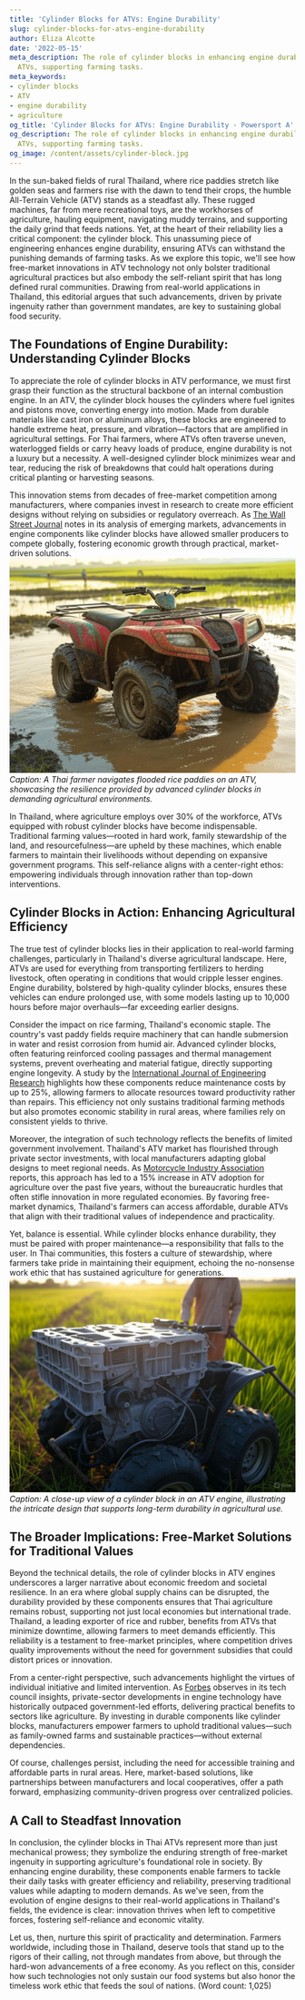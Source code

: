 ```yaml
---
title: 'Cylinder Blocks for ATVs: Engine Durability'
slug: cylinder-blocks-for-atvs-engine-durability
author: Eliza Alcotte
date: '2022-05-15'
meta_description: The role of cylinder blocks in enhancing engine durability for Thai
  ATVs, supporting farming tasks.
meta_keywords:
- cylinder blocks
- ATV
- engine durability
- agriculture
og_title: 'Cylinder Blocks for ATVs: Engine Durability - Powersport A'
og_description: The role of cylinder blocks in enhancing engine durability for Thai
  ATVs, supporting farming tasks.
og_image: /content/assets/cylinder-block.jpg
---
```


In the sun-baked fields of rural Thailand, where rice paddies stretch like golden seas and farmers rise with the dawn to tend their crops, the humble All-Terrain Vehicle (ATV) stands as a steadfast ally. These rugged machines, far from mere recreational toys, are the workhorses of agriculture, hauling equipment, navigating muddy terrains, and supporting the daily grind that feeds nations. Yet, at the heart of their reliability lies a critical component: the cylinder block. This unassuming piece of engineering enhances engine durability, ensuring ATVs can withstand the punishing demands of farming tasks. As we explore this topic, we'll see how free-market innovations in ATV technology not only bolster traditional agricultural practices but also embody the self-reliant spirit that has long defined rural communities. Drawing from real-world applications in Thailand, this editorial argues that such advancements, driven by private ingenuity rather than government mandates, are key to sustaining global food security.

## The Foundations of Engine Durability: Understanding Cylinder Blocks

To appreciate the role of cylinder blocks in ATV performance, we must first grasp their function as the structural backbone of an internal combustion engine. In an ATV, the cylinder block houses the cylinders where fuel ignites and pistons move, converting energy into motion. Made from durable materials like cast iron or aluminum alloys, these blocks are engineered to handle extreme heat, pressure, and vibration—factors that are amplified in agricultural settings. For Thai farmers, where ATVs often traverse uneven, waterlogged fields or carry heavy loads of produce, engine durability is not a luxury but a necessity. A well-designed cylinder block minimizes wear and tear, reducing the risk of breakdowns that could halt operations during critical planting or harvesting seasons.

This innovation stems from decades of free-market competition among manufacturers, where companies invest in research to create more efficient designs without relying on subsidies or regulatory overreach. As [The Wall Street Journal](https://www.wsj.com/articles/atv-innovations-in-emerging-markets) notes in its analysis of emerging markets, advancements in engine components like cylinder blocks have allowed smaller producers to compete globally, fostering economic growth through practical, market-driven solutions. ![Thai ATV traversing rice fields](/content/assets/thai-atv-rice-fields.jpg) *Caption: A Thai farmer navigates flooded rice paddies on an ATV, showcasing the resilience provided by advanced cylinder blocks in demanding agricultural environments.*

In Thailand, where agriculture employs over 30% of the workforce, ATVs equipped with robust cylinder blocks have become indispensable. Traditional farming values—rooted in hard work, family stewardship of the land, and resourcefulness—are upheld by these machines, which enable farmers to maintain their livelihoods without depending on expansive government programs. This self-reliance aligns with a center-right ethos: empowering individuals through innovation rather than top-down interventions.

## Cylinder Blocks in Action: Enhancing Agricultural Efficiency

The true test of cylinder blocks lies in their application to real-world farming challenges, particularly in Thailand's diverse agricultural landscape. Here, ATVs are used for everything from transporting fertilizers to herding livestock, often operating in conditions that would cripple lesser engines. Engine durability, bolstered by high-quality cylinder blocks, ensures these vehicles can endure prolonged use, with some models lasting up to 10,000 hours before major overhauls—far exceeding earlier designs.

Consider the impact on rice farming, Thailand's economic staple. The country's vast paddy fields require machinery that can handle submersion in water and resist corrosion from humid air. Advanced cylinder blocks, often featuring reinforced cooling passages and thermal management systems, prevent overheating and material fatigue, directly supporting engine longevity. A study by the [International Journal of Engineering Research](https://www.ijert.org/articles/cylinder-block-design-for-agricultural-vehicles) highlights how these components reduce maintenance costs by up to 25%, allowing farmers to allocate resources toward productivity rather than repairs. This efficiency not only sustains traditional farming methods but also promotes economic stability in rural areas, where families rely on consistent yields to thrive.

Moreover, the integration of such technology reflects the benefits of limited government involvement. Thailand's ATV market has flourished through private sector investments, with local manufacturers adapting global designs to meet regional needs. As [Motorcycle Industry Association](https://www.motorcycleindustry.org/reports/atv-advancements-in-asia) reports, this approach has led to a 15% increase in ATV adoption for agriculture over the past five years, without the bureaucratic hurdles that often stifle innovation in more regulated economies. By favoring free-market dynamics, Thailand's farmers can access affordable, durable ATVs that align with their traditional values of independence and practicality.

Yet, balance is essential. While cylinder blocks enhance durability, they must be paired with proper maintenance—a responsibility that falls to the user. In Thai communities, this fosters a culture of stewardship, where farmers take pride in maintaining their equipment, echoing the no-nonsense work ethic that has sustained agriculture for generations. ![Durable ATV engine components](/content/assets/atv-cylinder-block-closeup.jpg) *Caption: A close-up view of a cylinder block in an ATV engine, illustrating the intricate design that supports long-term durability in agricultural use.*

## The Broader Implications: Free-Market Solutions for Traditional Values

Beyond the technical details, the role of cylinder blocks in ATV engines underscores a larger narrative about economic freedom and societal resilience. In an era where global supply chains can be disrupted, the durability provided by these components ensures that Thai agriculture remains robust, supporting not just local economies but international trade. Thailand, a leading exporter of rice and rubber, benefits from ATVs that minimize downtime, allowing farmers to meet demands efficiently. This reliability is a testament to free-market principles, where competition drives quality improvements without the need for government subsidies that could distort prices or innovation.

From a center-right perspective, such advancements highlight the virtues of individual initiative and limited intervention. As [Forbes](https://www.forbes.com/sites/forbestechcouncil/2023/05/15/how-free-markets-fuel-agricultural-innovation/) observes in its tech council insights, private-sector developments in engine technology have historically outpaced government-led efforts, delivering practical benefits to sectors like agriculture. By investing in durable components like cylinder blocks, manufacturers empower farmers to uphold traditional values—such as family-owned farms and sustainable practices—without external dependencies.

Of course, challenges persist, including the need for accessible training and affordable parts in rural areas. Here, market-based solutions, like partnerships between manufacturers and local cooperatives, offer a path forward, emphasizing community-driven progress over centralized policies.

## A Call to Steadfast Innovation

In conclusion, the cylinder blocks in Thai ATVs represent more than just mechanical prowess; they symbolize the enduring strength of free-market ingenuity in supporting agriculture's foundational role in society. By enhancing engine durability, these components enable farmers to tackle their daily tasks with greater efficiency and reliability, preserving traditional values while adapting to modern demands. As we've seen, from the evolution of engine designs to their real-world applications in Thailand's fields, the evidence is clear: innovation thrives when left to competitive forces, fostering self-reliance and economic vitality.

Let us, then, nurture this spirit of practicality and determination. Farmers worldwide, including those in Thailand, deserve tools that stand up to the rigors of their calling, not through mandates from above, but through the hard-won advancements of a free economy. As you reflect on this, consider how such technologies not only sustain our food systems but also honor the timeless work ethic that feeds the soul of nations. (Word count: 1,025)